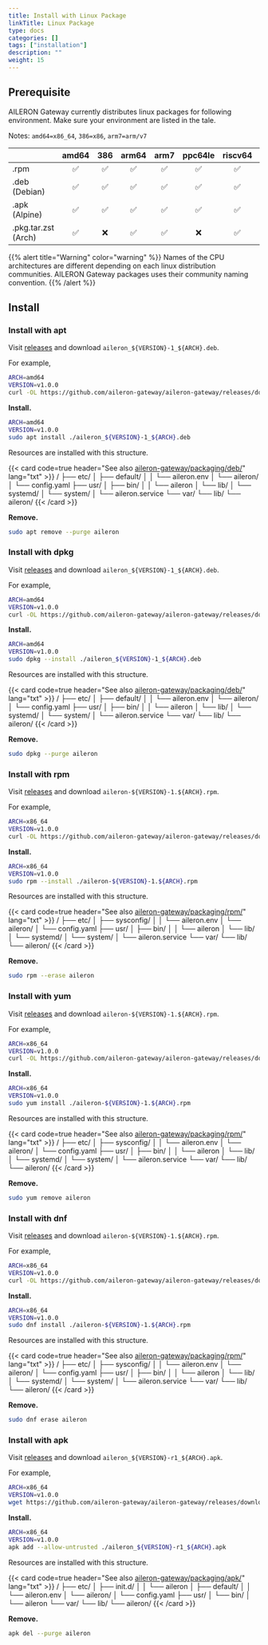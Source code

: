 ```yaml
---
title: Install with Linux Package
linkTitle: Linux Package
type: docs
categories: []
tags: ["installation"]
description: ""
weight: 15
---
```


## Prerequisite

AILERON Gateway currently distributes linux packages for following environment.
Make sure your environment are listed in the tale.

Notes: `amd64=x86_64`, `386=x86`, `arm7=arm/v7`

|  | amd64 | 386 | arm64 | arm7 | ppc64le | riscv64 | s390x |
| :- | :-: | :-: | :-: | :-: | :-: | :-: | :-: |
| .rpm | ✅ | ✅ | ✅ | ✅ | ✅ | ✅ | ✅ |
| .deb (Debian) | ✅ | ✅ | ✅ | ✅ | ✅ | ✅ | ✅ |
| .apk (Alpine) | ✅ | ✅ | ✅ | ✅ | ✅ | ✅ | ✅ |
| .pkg.tar.zst (Arch) | ✅ | ❌ | ✅ | ✅ | ❌ | ✅ | ❌ |

{{% alert title="Warning" color="warning" %}}
Names of the CPU architectures are different depending on each linux distribution communities.
AILERON Gateway packages uses their community naming convention.
{{% /alert %}}

## Install

### Install with apt

Visit [releases](https://github.com/aileron-gateway/aileron-gateway/releases) and download `aileron_${VERSION}-1_${ARCH}.deb`.

For example,

```bash
ARCH=amd64
VERSION=v1.0.0
curl -OL https://github.com/aileron-gateway/aileron-gateway/releases/download/${VERSION}/aileron_${VERSION}-1_${ARCH}.deb
```

**Install.**

```bash
ARCH=amd64
VERSION=v1.0.0
sudo apt install ./aileron_${VERSION}-1_${ARCH}.deb
```

Resources are installed with this structure.

{{< card code=true header="See also [aileron-gateway/packaging/deb/](https://github.com/aileron-gateway/aileron-gateway/tree/main/packaging/deb)" lang="txt" >}}
/
├── etc/
│   ├── default/
│   │   └── aileron.env
│   └── aileron/
│       └── config.yaml
├── usr/
│   ├── bin/
│   │   └── aileron
│   └── lib/
│       └── systemd/
│           └── system/
│               └── aileron.service
└── var/
    └── lib/
        └── aileron/
{{< /card >}}

**Remove.**

```bash
sudo apt remove --purge aileron
```

### Install with dpkg

Visit [releases](https://github.com/aileron-gateway/aileron-gateway/releases) and download `aileron_${VERSION}-1_${ARCH}.deb`.

For example,

```bash
ARCH=amd64
VERSION=v1.0.0
curl -OL https://github.com/aileron-gateway/aileron-gateway/releases/download/${VERSION}/aileron_${VERSION}-1_${ARCH}.deb
```

**Install.**

```bash
ARCH=amd64
VERSION=v1.0.0
sudo dpkg --install ./aileron_${VERSION}-1_${ARCH}.deb
```

Resources are installed with this structure.

{{< card code=true header="See also [aileron-gateway/packaging/deb/](https://github.com/aileron-gateway/aileron-gateway/tree/main/packaging/deb)" lang="txt" >}}
/
├── etc/
│   ├── default/
│   │   └── aileron.env
│   └── aileron/
│       └── config.yaml
├── usr/
│   ├── bin/
│   │   └── aileron
│   └── lib/
│       └── systemd/
│           └── system/
│               └── aileron.service
└── var/
    └── lib/
        └── aileron/
{{< /card >}}

**Remove.**

```bash
sudo dpkg --purge aileron
```

### Install with rpm

Visit [releases](https://github.com/aileron-gateway/aileron-gateway/releases) and download `aileron-${VERSION}-1.${ARCH}.rpm`.

For example,

```bash
ARCH=x86_64
VERSION=v1.0.0
curl -OL https://github.com/aileron-gateway/aileron-gateway/releases/download/${VERSION}/aileron-${VERSION}-1.${ARCH}.rpm
```

**Install.**

```bash
ARCH=x86_64
VERSION=v1.0.0
sudo rpm --install ./aileron-${VERSION}-1.${ARCH}.rpm
```

Resources are installed with this structure.

{{< card code=true header="See also [aileron-gateway/packaging/rpm/](https://github.com/aileron-gateway/aileron-gateway/tree/main/packaging/rpm)" lang="txt" >}}
/
├── etc/
│   ├── sysconfig/
│   │   └── aileron.env
│   └── aileron/
│       └── config.yaml
├── usr/
│   ├── bin/
│   │   └── aileron
│   └── lib/
│       └── systemd/
│           └── system/
│               └── aileron.service
└── var/
    └── lib/
        └── aileron/
{{< /card >}}

**Remove.**

```bash
sudo rpm --erase aileron
```

### Install with yum

Visit [releases](https://github.com/aileron-gateway/aileron-gateway/releases) and download `aileron-${VERSION}-1.${ARCH}.rpm`.

For example,

```bash
ARCH=x86_64
VERSION=v1.0.0
curl -OL https://github.com/aileron-gateway/aileron-gateway/releases/download/${VERSION}/aileron-${VERSION}-1.${ARCH}.rpm
```

**Install.**

```bash
ARCH=x86_64
VERSION=v1.0.0
sudo yum install ./aileron-${VERSION}-1.${ARCH}.rpm
```

Resources are installed with this structure.

{{< card code=true header="See also [aileron-gateway/packaging/rpm/](https://github.com/aileron-gateway/aileron-gateway/tree/main/packaging/rpm)" lang="txt" >}}
/
├── etc/
│   ├── sysconfig/
│   │   └── aileron.env
│   └── aileron/
│       └── config.yaml
├── usr/
│   ├── bin/
│   │   └── aileron
│   └── lib/
│       └── systemd/
│           └── system/
│               └── aileron.service
└── var/
    └── lib/
        └── aileron/
{{< /card >}}

**Remove.**

```bash
sudo yum remove aileron
```

### Install with dnf

Visit [releases](https://github.com/aileron-gateway/aileron-gateway/releases) and download `aileron-${VERSION}-1.${ARCH}.rpm`.

For example,

```bash
ARCH=x86_64
VERSION=v1.0.0
curl -OL https://github.com/aileron-gateway/aileron-gateway/releases/download/${VERSION}/aileron-${VERSION}-1.${ARCH}.rpm
```

**Install.**

```bash
ARCH=x86_64
VERSION=v1.0.0
sudo dnf install ./aileron-${VERSION}-1.${ARCH}.rpm
```

Resources are installed with this structure.

{{< card code=true header="See also [aileron-gateway/packaging/rpm/](https://github.com/aileron-gateway/aileron-gateway/tree/main/packaging/rpm)" lang="txt" >}}
/
├── etc/
│   ├── sysconfig/
│   │   └── aileron.env
│   └── aileron/
│       └── config.yaml
├── usr/
│   ├── bin/
│   │   └── aileron
│   └── lib/
│       └── systemd/
│           └── system/
│               └── aileron.service
└── var/
    └── lib/
        └── aileron/
{{< /card >}}

**Remove.**

```bash
sudo dnf erase aileron
```

### Install with apk

Visit [releases](https://github.com/aileron-gateway/aileron-gateway/releases) and download `aileron_${VERSION}-r1_${ARCH}.apk`.

For example,

```bash
ARCH=x86_64
VERSION=v1.0.0
wget https://github.com/aileron-gateway/aileron-gateway/releases/download/${VERSION}/aileron_${VERSION}-r1_${ARCH}.apk
```

**Install.**

```bash
ARCH=x86_64
VERSION=v1.0.0
apk add --allow-untrusted ./aileron_${VERSION}-r1_${ARCH}.apk 
```

Resources are installed with this structure.

{{< card code=true header="See also [aileron-gateway/packaging/apk/](https://github.com/aileron-gateway/aileron-gateway/tree/main/packaging/apk)" lang="txt" >}}
/
├── etc/
│   ├── init.d/
│   │   └── aileron
│   ├── default/
│   │   └── aileron.env
│   └── aileron/
│       └── config.yaml
├── usr/
│   └── bin/
│       └── aileron
└── var/
    └── lib/
        └── aileron/
{{< /card >}}

**Remove.**

```bash
apk del --purge aileron
```
